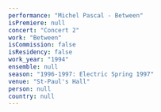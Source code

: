 ```yaml
---
performance: "Michel Pascal - Between"
isPremiere: null
concert: "Concert 2"
work: "Between"
isCommission: false
isResidency: false
work_year: "1994"
ensemble: null
season: "1996-1997: Electric Spring 1997"
venue: "St-Paul's Hall"
person: null
country: null
---
```


